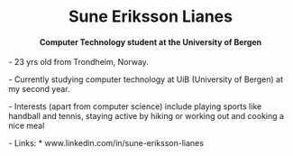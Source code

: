 <h1 align="center">
 Sune Eriksson Lianes
</h1>
<h4 align="center">
 Computer Technology student at the University of Bergen
</h4>
<p> - 23 yrs old from Trondheim, Norway. </p>
<p> - Currently studying computer technology at UiB (University of Bergen) at my second year. </p>
<p> - Interests (apart from computer science) include playing sports like handball and tennis, staying active by hiking or working out and cooking a nice meal </p>
<p> - Links:
  * www.linkedin.com/in/sune-eriksson-lianes
</p>



<!---
sunelianes/sunelianes is a ✨ special ✨ repository because its `README.md` (this file) appears on your GitHub profile.
You can click the Preview link to take a look at your changes.
--->

